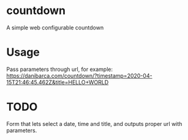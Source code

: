 # countdown
A simple web configurable countdown

# Usage
Pass parameters through url, for example:
https://danibarca.com/countdown/?timestamp=2020-04-15T21:46:45.462Z&title=HELLO+WORLD

# TODO
Form that lets select a date, time and title, and outputs proper url with parameters.

